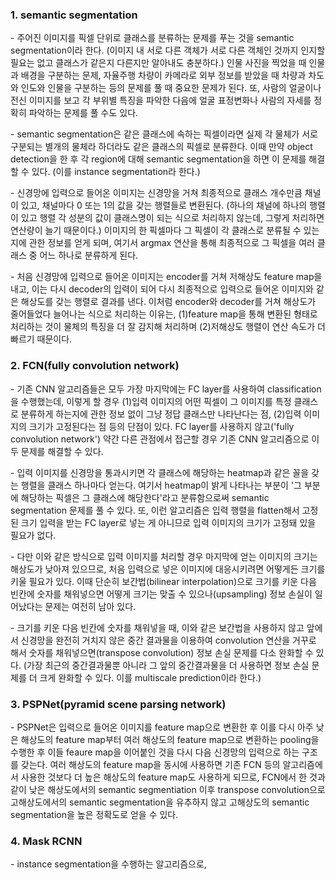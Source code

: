 ### 1. semantic segmentation

\- 주어진 이미지를 픽셀 단위로 클래스를 분류하는 문제를 푸는 것을 semantic segmentation이라 한다. (이미지 내 서로 다른 객체가 서로 다른 객체인 것까지 인지할 필요는 없고 클래스가 같은지 다른지만 알아내도 충분하다.) 인물 사진을 찍었을 때 인물과 배경을 구분하는 문제, 자율주행 차량이 카메라로 외부 정보를 받았을 때 차량과 차도와 인도와 인물을 구분하는 등의 문제를 풀 때 중요한 문제가 된다. 또, 사람의 얼굴이나 전신 이미지를 보고 각 부위별 특징을 파악한 다음에 얼굴 표정변화나 사람의 자세를 정확히 파악하는 문제를 풀 수도 있다. 

\- semantic segmentation은 같은 클래스에 속하는 픽셀이라면 실제 각 물체가 서로 구분되는 별개의 물체라 하더라도 같은 클래스의 픽셀로 분류한다. 이때 만약 object detection을 한 후 각 region에 대해 semantic segmentation을 하면 이 문제를 해결할 수 있다. (이를 instance segmentation라 한다.)

\- 신경망에 입력으로 들어온 이미지는 신경망을 거쳐 최종적으로 클래스 개수만큼 채널이 있고, 채널마다 0 또는 1의 값을 갖는 행렬들로 변환된다. (하나의 채널에 하나의 행렬이 있고 행렬 각 성분의 값이 클래스명이 되는 식으로 처리하지 않는데, 그렇게 처리하면 연산량이 늘기 때문이다.) 이미지의 한 픽셀마다 그 픽셀이 각 클래스로 분류될 수 있는지에 관한 정보를 얻게 되며, 여기서 argmax 연산을 통해 최종적으로 그 픽셀을 여러 클래스 중 어느 하나로 분류하게 된다.

\- 처음 신경망에 입력으로 들어온 이미지는 encoder를 거쳐 저해상도 feature map을 내고, 이는 다시 decoder의 입력이 되어 다시 최종적으로 입력으로 들어온 이미지와 같은 해상도를 갖는 행렬로 결과를 낸다. 이처럼 encoder와 decoder를 거쳐 해상도가 줄어들었다 늘어나는 식으로 처리하는 이유는, (1)feature map을 통해 변환된 형태로 처리하는 것이 물체의 특징을 더 잘 감지해 처리하며 (2)저해상도 행렬이 연산 속도가 더 빠르기 때문이다.


### 2. FCN(fully convolution network)

\- 기존 CNN 알고리즘들은 모두 가장 마지막에는 FC layer를 사용하여 classification을 수행했는데, 이렇게 할 경우 (1)입력 이미지의 어떤 픽셀이 그 이미지를 특정 클래스로 분류하게 하는지에 관한 정보 없이 그냥 정답 클래스만 나타난다는 점, (2)입력 이미지의 크기가 고정된다는 점 등의 단점이 있다. FC layer를 사용하지 않고('fully convolution network') 약간 다른 관점에서 접근할 경우 기존 CNN 알고리즘으로 이 두 문제를 해결할 수 있다.

\- 입력 이미지를 신경망을 통과시키면 각 클래스에 해당하는 heatmap과 같은 꼴을 갖는 행렬을 클래스 하나마다 얻는다. 여기서 heatmap이 밝게 나타나는 부분이 '그 부분에 해당하는 픽셀은 그 클래스에 해당한다'라고 분류함으로써 semantic segmentation 문제를 풀 수 있다. 또, 이런 알고리즘은 입력 행렬을 flatten해서 고정된 크기 입력을 받는  FC layer로 넣는 게 아니므로 입력 이미지의 크기가 고정돼 있을 필요가 없다.

\- 다만 이와 같은 방식으로 입력 이미지를 처리할 경우 마지막에 얻는 이미지의 크기는 해상도가 낮아져 있으므로, 처음 입력으로 넣은 이미지에 대응시키려면 어떻게든 크기를 키울 필요가 있다. 이때 단순히 보간법(bilinear interpolation)으로 크기를 키운 다음 빈칸에 숫자를 채워넣으면 어떻게 크기는 맞출 수 있으나(upsampling) 정보 손실이 일어났다는 문제는 여전히 남아 있다.

\- 크기를 키운 다음 빈칸에 숫자를 채워넣을 때, 이와 같은 보간법을 사용하지 않고 앞에서 신경망을 완전히 거치지 않은 중간 결과물을 이용하여 convolution 연산을 거꾸로 해서 숫자를 채워넣으면(transpose convolution) 정보 손실 문제를 다소 완화할 수 있다. (가장 최근의 중간결과물뿐 아니라 그 앞의 중간결과물을 더 사용하면 정보 손실 문제를 더 크게 완화할 수 있다. 이를 multiscale prediction이라 한다.)


### 3. PSPNet(pyramid scene parsing network)

\- PSPNet은 입력으로 들어온 이미지를 feature map으로 변환한 후 이를 다시 아주 낮은 해상도의 feature map부터 여러 해상도의 feature map으로 변환하는 pooling을 수행한 후 이들 feaure map을 이어붙인 것을 다시 다음 신경망의 입력으로 하는 구조를 갖는다. 여러 해상도의 feature map을 동시에 사용하면 기존 FCN 등의 알고리즘에서 사용한 것보다 더 높은 해상도의 feature map도 사용하게 되므로, FCN에서 한 것과 같이 낮은 해상도에서의 semantic segmentiation 이후 transpose convolution으로 고해상도에서의 semantic segmentation을 유추하지 않고 고해상도의 semantic segmentation을 높은 정확도로 얻을 수 있다.



### 4. Mask RCNN

\- instance segmentation을 수행하는 알고리즘으로, 